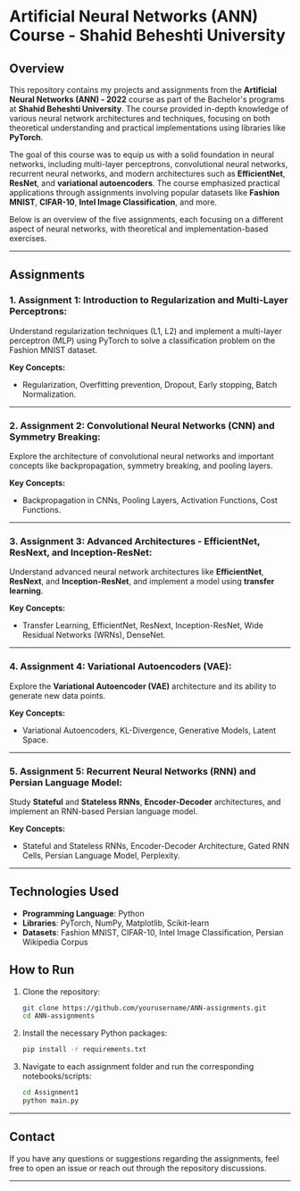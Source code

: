 

# Artificial Neural Networks (ANN) Course - Shahid Beheshti University

## Overview

This repository contains my projects and assignments from the **Artificial Neural Networks (ANN) - 2022** course as part of the Bachelor's programs at **Shahid Beheshti University**. The course provided in-depth knowledge of various neural network architectures and techniques, focusing on both theoretical understanding and practical implementations using libraries like **PyTorch**.

The goal of this course was to equip us with a solid foundation in neural networks, including multi-layer perceptrons, convolutional neural networks, recurrent neural networks, and modern architectures such as **EfficientNet**, **ResNet**, and **variational autoencoders**. The course emphasized practical applications through assignments involving popular datasets like **Fashion MNIST**, **CIFAR-10**, **Intel Image Classification**, and more.

Below is an overview of the five assignments, each focusing on a different aspect of neural networks, with theoretical and implementation-based exercises.

---

## Assignments

### 1. **Assignment 1: Introduction to Regularization and Multi-Layer Perceptrons:**
   Understand regularization techniques (L1, L2) and implement a multi-layer perceptron (MLP) using PyTorch to solve a classification problem on the Fashion MNIST dataset.  

   **Key Concepts:**
   - Regularization, Overfitting prevention, Dropout, Early stopping, Batch Normalization.

---

### 2. **Assignment 2: Convolutional Neural Networks (CNN) and Symmetry Breaking:**
   Explore the architecture of convolutional neural networks and important concepts like backpropagation, symmetry breaking, and pooling layers.
   
   **Key Concepts:**
   - Backpropagation in CNNs, Pooling Layers, Activation Functions, Cost Functions.

---

### 3. **Assignment 3: Advanced Architectures - EfficientNet, ResNext, and Inception-ResNet:**
   Understand advanced neural network architectures like **EfficientNet**, **ResNext**, and **Inception-ResNet**, and implement a model using **transfer learning**.

   **Key Concepts:**
   - Transfer Learning, EfficientNet, ResNext, Inception-ResNet, Wide Residual Networks (WRNs), DenseNet.

---

### 4. **Assignment 4: Variational Autoencoders (VAE):**
   Explore the **Variational Autoencoder (VAE)** architecture and its ability to generate new data points.
   
   **Key Concepts:**
   - Variational Autoencoders, KL-Divergence, Generative Models, Latent Space.

---

### 5. **Assignment 5: Recurrent Neural Networks (RNN) and Persian Language Model:**
   Study **Stateful** and **Stateless RNNs**, **Encoder-Decoder** architectures, and implement an RNN-based Persian language model.

   **Key Concepts:**
   - Stateful and Stateless RNNs, Encoder-Decoder Architecture, Gated RNN Cells, Persian Language Model, Perplexity.

---

## Technologies Used
- **Programming Language**: Python
- **Libraries**: PyTorch, NumPy, Matplotlib, Scikit-learn
- **Datasets**: Fashion MNIST, CIFAR-10, Intel Image Classification, Persian Wikipedia Corpus

## How to Run

1. Clone the repository:
   ```bash
   git clone https://github.com/yourusername/ANN-assignments.git
   cd ANN-assignments
   ```
2. Install the necessary Python packages:
   ```bash
   pip install -r requirements.txt
   ```
3. Navigate to each assignment folder and run the corresponding notebooks/scripts:
   ```bash
   cd Assignment1
   python main.py
   ```

---

## Contact

If you have any questions or suggestions regarding the assignments, feel free to open an issue or reach out through the repository discussions.

---

